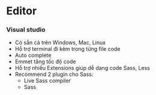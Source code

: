 # Editor

### Visual studio

 - Có sẵn cả trên Windows, Mac, Linux
 - Hỗ trợ terminal đi kèm trong từng file code
 - Auto complete
 - Emmet tăng tốc độ code
 - Hỗ trợ nhiều Extensions  giúp dễ dang code Sass, Less
 - Recommend 2 plugin cho Sass: 
	- Live Sass compiler
	- Sass
